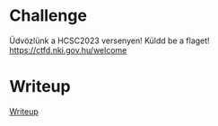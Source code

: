 # Challenge

Üdvözlünk a HCSC2023 versenyen! Küldd be a flaget!
<https://ctfd.nki.gov.hu/welcome>

# Writeup

[Writeup](WRITEUP.md)
